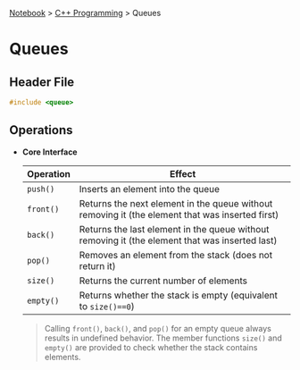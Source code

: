 <a href="../">Notebook</a> > <a href="./">C++ Programming</a> > Queues

# Queues



## Header File

```cpp
#include <queue>
```



## Operations

* **Core Interface**

  | Operation | Effect                                                       |
  | --------- | ------------------------------------------------------------ |
  | `push()`  | Inserts an element into the queue                            |
  | `front()` | Returns the next element in the queue without removing it (the element that was inserted first) |
  | `back()`  | Returns the last element in the queue without removing it (the element that was inserted last) |
  | `pop()`   | Removes an element from the stack (does not return it)       |
  | `size()`  | Returns the current number of elements                       |
  | `empty()` | Returns whether the stack is empty (equivalent to `size()==0`) |
  
  > Calling `front()`, `back()`, and `pop()` for an empty queue always results in undefined behavior. The member functions `size()` and `empty()` are provided to check whether the stack contains elements.